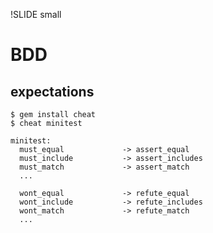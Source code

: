 !SLIDE small

# BDD #

## expectations ##

	$ gem install cheat
 	$ cheat minitest
	
	minitest:
	  must_equal             -> assert_equal
	  must_include           -> assert_includes
 	  must_match             -> assert_match
	  ...

	  wont_equal             -> refute_equal
	  wont_include           -> refute_includes
	  wont_match             -> refute_match
	  ...

